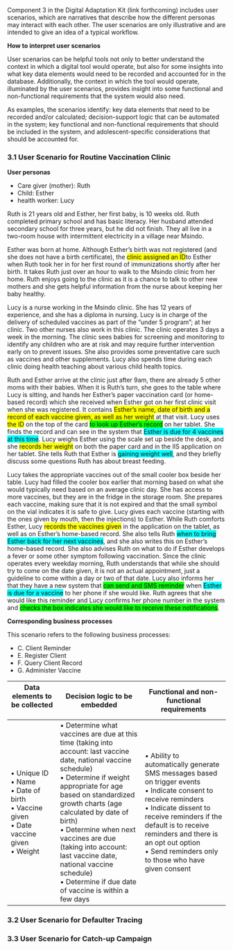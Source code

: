 Component 3 in the Digital Adaptation Kit (link forthcoming) includes user scenarios, which are narratives that describe how the different personas may interact with each other. The user scenarios are only illustrative and are intended to give an idea of a typical workflow.

**How to interpret user scenarios**

User scenarios can be helpful tools not only to better understand the context in which a digital tool would operate, but also for some insights into what key data elements would need to be recorded and accounted for in the database. Additionally, the context in which the tool would operate, illuminated by the user scenarios, provides insight into some functional and non-functional requirements that the system would also need.

As examples, the scenarios identify: key data elements that need to be recorded and/or calculated; decision-support logic that can be automated in the system; key functional and non-functional requirements that should be included in the system, and adolescent-specific considerations that should be accounted for.

### 3.1 User Scenario for Routine Vaccination Clinic
**User personas**
- Care giver (mother): Ruth
- Child: Esther
- health worker: Lucy

Ruth is 21 years old and Esther, her first baby, is 10 weeks old. Ruth completed primary school and has basic literacy. Her husband attended secondary school for three years, but he did not finish. They all live in a two-room house with intermittent electricity in a village near Msindo.

Esther was born at home. Although Esther’s birth was not registered (and she does not have a birth certificate), the <span style="background:yellow;">clinic assigned an ID</span>to Esther when Ruth took her in for her first round of immunizations shortly after her birth. It takes Ruth just over an hour to walk to the Msindo clinic from her home. Ruth enjoys going to the clinic as it is a chance to talk to other new mothers and she gets helpful information from the nurse about keeping her baby healthy.

Lucy is a nurse working in the Msindo clinic. She has 12 years of experience, and she has a diploma in nursing. Lucy is in charge of the delivery of scheduled vaccines as part of the “under 5 program”; at her clinic. Two other nurses also work in this clinic. The clinic operates 3 days a week in the morning. The clinic sees babies for screening and monitoring to identify any children who are at risk and may require further intervention early on to prevent issues. She also provides some preventative care such as vaccines and other supplements. Lucy also spends time during each clinic doing health teaching about various child health topics.

Ruth and Esther arrive at the clinic just after 9am, there are already 5 other moms with their babies. When it is Ruth’s turn, she goes to the table where Lucy is sitting, and hands her Esther’s paper vaccination card (or home-based record) which she received when Esther got on her first clinic visit when she was registered. It contains <span style="background:yellow;">Esther’s name, date of birth and a record of each vaccine given, as well as her weight</span> at that visit. Lucy uses <span style="background:yellow;">the ID</span> on the top of the card <span style="background:lime;">to look up Esther’s record</span> on her tablet. She finds the record and can see in the system that <span style="background:aqua;">Esther is due for 4 vaccines at this time</span>. Lucy weighs Esther using the scale set up beside the desk, and she <span style="background:yellow;">records her weight</span> on both the paper card and in the IIS application on her tablet. She tells Ruth that Esther is <span style="background:aqua;">gaining weight well</span>, and they briefly discuss some questions Ruth has about breast feeding.

Lucy takes the appropriate vaccines out of the small cooler box beside her table. Lucy had filled the cooler box earlier that morning based on what she would typically need based on an average clinic day. She has access to more vaccines, but they are in the fridge in the storage room. She prepares each vaccine, making sure that it is not expired and that the small symbol on the vial indicates it is safe to give. Lucy gives each vaccine (starting with the ones given by mouth, then the injections) to Esther. While Ruth comforts Esther, Lucy <span style="background:yellow;">records the vaccines given</span> in the application on the tablet, as well as on Esther’s home-based record. She also tells Ruth <span style="background:aqua;">when to bring Esther back for her next vaccines</span>, and she also writes this on Esther’s home-based record. She also advises Ruth on what to do if Esther develops a fever or some other symptom following vaccination. Since the clinic operates every weekday morning, Ruth understands that while she should try to come on the date given, it is not an actual appointment, just a guideline to come within a day or two of that date. Lucy also informs her that they have a new system that <span style="background:lime;">can send and SMS reminder</span> when <span style="background:aqua;">Esther is due for a vaccine</span> to her phone if she would like. Ruth agrees that she would like this reminder and Lucy confirms her phone number in the system and <span style="background:lime;">checks the box indicates she would like to receive these notifications</span>.

**Corresponding business processes**

This scenario refers to the following business processes:
- C. Client Reminder
- E. Register Client
- F. Query Client Record
- G. Administer Vaccine

|Data elements to be collected &nbsp; &nbsp; &nbsp; &nbsp; &nbsp; &nbsp; &nbsp; &nbsp; &nbsp; |Decision logic to be embedded|Functional and non-functional requirements|
|----|---|---|
|•	Unique ID <br> •	Name<br>•	Date of birth<br>•	Vaccine given<br>•	Date vaccine given<br>•	Weight	<br>|•	Determine what vaccines are due at this time (taking into account: last vaccine date, national vaccine schedule)<br>•	Determine if weight appropriate for age based on standardized growth charts (age calculated by date of birth) <br>•	Determine when next vaccines are due (taking into account: last vaccine date, national vaccine schedule) <br>•	Determine if due date of vaccine is within a few days |•	Ability to automatically generate SMS messages based on trigger events<br>•	Indicate consent to receive reminders <br>•	Indicate dissent to receive reminders if the default is to receive reminders and there is an opt out option<br>•	Send reminders only to those who have given consent|

### 3.2 User Scenario for Defaulter Tracing

### 3.3 User Scenario for Catch-up Campaign

